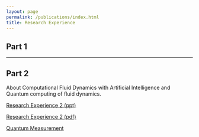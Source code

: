 ```yaml
---
layout: page
permalink: /publications/index.html
title: Research Experience
---
```


## Part 1

---

## Part 2

About Computational Fluid Dynamics with Artificial Intelligence and Quantum
computing of fluid dynamics.

[Research Experience 2 (ppt)](https://yangziang03.github.io/mypaper/thesis/Research2.pptx)

[Research Experience 2 (pdf)](https://yangziang03.github.io/mypaper/thesis/Research2.pdf)

[Quantum Measurement](https://yangziang03.github.io/mypaper/thesis/Quantum.pdf)
